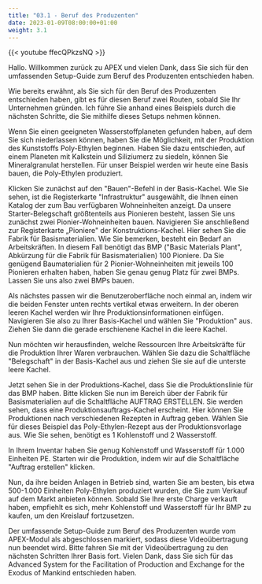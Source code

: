 ```yaml
---
title: "03.1 - Beruf des Produzenten"
date: 2023-01-09T08:00:00+01:00
weight: 3.1
---
```


{{< youtube ffecQPkzsNQ >}}

Hallo. Willkommen zurück zu APEX und vielen Dank, dass Sie sich für den umfassenden Setup-Guide zum Beruf des Produzenten entschieden haben.

Wie bereits erwähnt, als Sie sich für den Beruf des Produzenten entschieden haben, gibt es für diesen Beruf zwei Routen, sobald Sie Ihr Unternehmen gründen. Ich führe Sie anhand eines Beispiels durch die nächsten Schritte, die Sie mithilfe dieses Setups nehmen können.

Wenn Sie einen geeigneten Wasserstoffplaneten gefunden haben, auf dem Sie sich niederlassen können, haben Sie die Möglichkeit, mit der Produktion des Kunststoffs Poly-Ethylen beginnen. Haben Sie dazu entschieden, auf einem Planeten mit Kalkstein und Siliziumerz zu siedeln, können Sie Mineralgranulat herstellen. Für unser Beispiel werden wir heute eine Basis bauen, die Poly-Ethylen produziert.

Klicken Sie zunächst auf den "Bauen"-Befehl in der Basis-Kachel. Wie Sie sehen, ist die Registerkarte "Infrastruktur" ausgewählt, die Ihnen einen Katalog der zum Bau verfügbaren Wohneinheiten anzeigt. Da unsere Starter-Belegschaft größtenteils aus Pionieren besteht, lassen Sie uns zunächst zwei Pionier-Wohneinheiten bauen. Navigieren Sie anschließend zur Registerkarte „Pioniere" der Konstruktions-Kachel. Hier sehen Sie die Fabrik für Basismaterialien. Wie Sie bemerken, besteht ein Bedarf an Arbeitskräften. In diesem Fall benötigt das BMP ("Basic Materials Plant", Abkürzung für die Fabrik für Basismaterialien) 100 Pioniere. Da Sie genügend Baumaterialien für 2 Pionier-Wohneinheiten mit jeweils 100 Pionieren erhalten haben, haben Sie genau genug Platz für zwei BMPs. Lassen Sie uns also zwei BMPs bauen.

Als nächstes passen wir die Benutzeroberfläche noch einmal an, indem wir die beiden Fenster unten rechts vertikal etwas erweitern. In der oberen leeren Kachel werden wir Ihre Produktionsinformationen einfügen. Navigieren Sie also zu Ihrer Basis-Kachel und wählen Sie "Produktion" aus. Ziehen Sie dann die gerade erschienene Kachel in die leere Kachel.

Nun möchten wir herausfinden, welche Ressourcen Ihre Arbeitskräfte für die Produktion Ihrer Waren verbrauchen. Wählen Sie dazu die Schaltfläche "Belegschaft" in der Basis-Kachel aus und ziehen Sie sie auf die unterste leere Kachel.

Jetzt sehen Sie in der Produktions-Kachel, dass Sie die Produktionslinie für das BMP haben. Bitte klicken Sie nun im Bereich über der Fabrik für Basismaterialien auf die Schaltfläche AUFTRAG ERSTELLEN. Sie werden sehen, dass eine Produktionsauftrags-Kachel erscheint. Hier können Sie Produktionen nach verschiedenen Rezepten in Auftrag geben. Wählen Sie für dieses Beispiel das Poly-Ethylen-Rezept aus der Produktionsvorlage aus. Wie Sie sehen, benötigt es 1 Kohlenstoff und 2 Wasserstoff.

In Ihrem Inventar haben Sie genug Kohlenstoff und Wasserstoff für 1.000 Einheiten PE. Starten wir die Produktion, indem wir auf die Schaltfläche "Auftrag erstellen" klicken.

Nun, da ihre beiden Anlagen in Betrieb sind, warten Sie am besten, bis etwa 500-1.000 Einheiten Poly-Ethylen produziert wurden, die Sie zum Verkauf auf dem Markt anbieten können. Sobald Sie Ihre erste Charge verkauft haben, empfiehlt es sich, mehr Kohlenstoff und Wasserstoff für Ihr BMP zu kaufen, um den Kreislauf fortzusetzen.

Der umfassende Setup-Guide zum Beruf des Produzenten wurde vom APEX-Modul als abgeschlossen markiert, sodass diese Videoübertragung nun beendet wird. Bitte fahren Sie mit der Videoübertragung zu den nächsten Schritten Ihrer Basis fort. Vielen Dank, dass Sie sich für das Advanced System for the Facilitation of Production and Exchange for the Exodus of Mankind entschieden haben.
